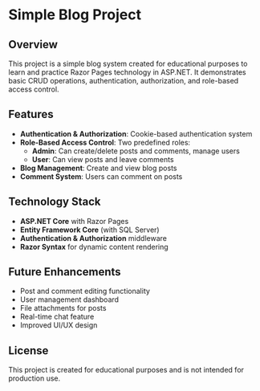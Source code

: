# Simple Blog Project

## Overview
This project is a simple blog system created for educational purposes to learn and practice Razor Pages technology in ASP.NET. It demonstrates basic CRUD operations, authentication, authorization, and role-based access control.

## Features
- **Authentication & Authorization**: Cookie-based authentication system
- **Role-Based Access Control**: Two predefined roles:
  - **Admin**: Can create/delete posts and comments, manage users
  - **User**: Can view posts and leave comments
- **Blog Management**: Create and view blog posts
- **Comment System**: Users can comment on posts

## Technology Stack
- **ASP.NET Core** with Razor Pages
- **Entity Framework Core** (with SQL Server)
- **Authentication & Authorization** middleware
- **Razor Syntax** for dynamic content rendering

## Future Enhancements
- Post and comment editing functionality
- User management dashboard
- File attachments for posts
- Real-time chat feature
- Improved UI/UX design

## License
This project is created for educational purposes and is not intended for production use.